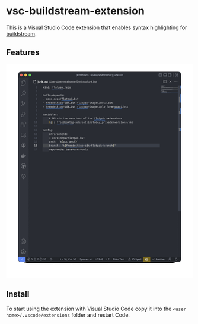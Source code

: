 # vsc-buildstream-extension

This is a Visual Studio Code extension that enables syntax highlighting for [buildstream](https://buildstream.build). 

## Features

![Enable bst gif](images/enable_bst.gif)

## Install
To start using the extension with Visual Studio Code copy it into the `<user home>/.vscode/extensions` folder and restart Code.